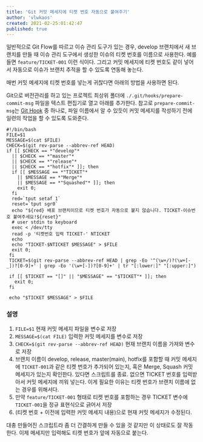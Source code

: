 ```yaml
---
title: 'Git 커밋 메세지에 티켓 번호 자동으로 붙여주기'
author: 'vlwkaos'
created: 2021-02-25:01:42:47
published: true
---
```


일반적으로 Git Flow를 따르고 이슈 관리 도구가 있는 경우, develop 브랜치에서 새 브랜치를 만들 때 이슈 관리 도구에서 생성한 이슈의 티켓 번호를 이름으로 사용한다. 예를 들면 `feature/TICKET-001` 이런 식이다. 그리고 커밋 메세지에 티켓 번호도 같이 넣어서 자동으로 이슈가 브랜치 추적을 할 수 있도록 연동해 놓는다. 

매번 커밋 메세지에 티켓 번호를 넣는게 귀찮다면 아래의 방법을 사용하면 된다.

Git으로 버전관리를 하고 있는 프로젝트 최상위 폴더에 `./.git/hooks/prepare-commit-msg` 파일을 텍스트 편집기로 열고 아래를 추가한다. 참고로 `prepare-commit-msg`는 [Git Hook](https://git-scm.com/docs/githooks) 중 하나로, 파일 이름에서 알 수 있듯이 커밋 메세지를 작성하기 전에 일련의 작업을 할 수 있도록 도와준다.

```
#!/bin/bash
FILE=$1
MESSAGE=$(cat $FILE)
CHECK=$(git rev-parse --abbrev-ref HEAD)
if [[ $CHECK == *"develop"* 
  || $CHECK == *"master"* 
  || $CHECK == *"release"* 
  || $CHECK == *"hotfix"* ]]; then
  if [[ $MESSAGE == *"TICKET"* 
    || $MESSAGE == *"Merge"* 
	|| $MESSAGE == *"Squashed"* ]]; then
    exit 0;
  fi
  red=`tput setaf 1`
  reset=`tput sgr0`
  echo "${red} 배포 브랜치이므로 티켓 번호가 자동으로 붙지 않습니다. TICKET-이슈번호 붙여주세요!${reset}"
  # user stdin to keyboard
  exec < /dev/tty
  read -p '티켓번호 입력 TICKET-' NTICKET
  echo
  echo "TICKET-$NTICKET $MESSAGE" > $FILE
  exit 0;
 fi
 TICKET=$(git rev-parse --abbrev-ref HEAD | grep -Eo '^(\w+/)?(\w+[-_])?[0-9]+' | grep -Eo '(\w+[-])?[0-9]+' | tr "[:lower:]" "[:upper:]")
 
 if [[ $TICKET == "[]" || "$MESSAGE" == "$TICKET"* ]]; then
   exit 0;
 fi
 
 echo "$TICKET $MESSAGE" > $FILE
 ```
 
### 설명
 
 1. `FILE=$1` 현재 커밋 메세지 파일을 변수로 저장
 2. `MESSAGE=$(cat FILE)` 입력한 커밋 메세지를 변수로 저장
 3. `CHECK=$(git rev-parse --abbrev-ref HEAD)` 현재 브랜치 이름을 가져와 변수로 저장
 4. 브랜치 이름이 develop, release, master(main), hotfix를 포함할 때 커밋 메세지에 `TICKET-001`과 같은 티켓 번호가 추가되어 있는지, 혹은 Merge, Squash 커밋 메세지가 있는지 확인한다. 있다면 스크립트를 종료. 없으면 TICKET 번호를 입력받아서 커밋 메세지에 끼워 넣는다. 이게 필요한 이유는 티켓 번호가 브랜치 이름에 없는 경우를 위해서다.
 5. 만약 `feature/TICKET-001` 형태로 티켓 번호를 포함하는 경우 TICKET 변수에 `TICKET-001`을 정규 표현식으로 긁어서 저장
 6. (티켓 번호 + 이전에 입력한 커밋 메세지 내용)으로 현재 커밋 메세지가 수정된다.

대충 만들어진 스크립트라 좀 더 간결하게 만들 수 있을 것 같지만 이 상태로도 잘 작동한다. 이제 메세지만 입력해도 티켓 번호가 앞에 자동으로 붙는다.